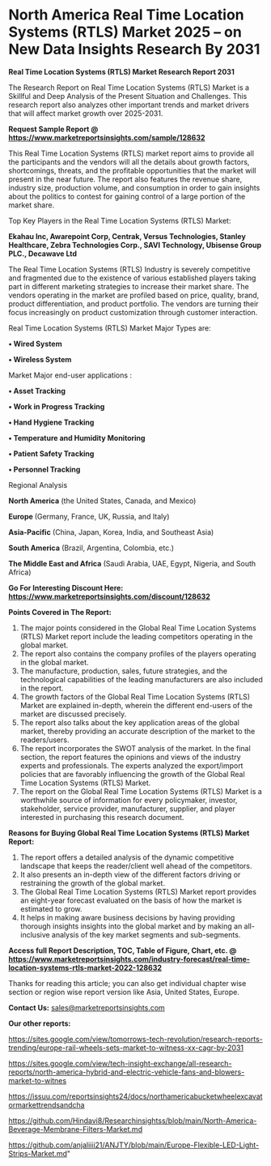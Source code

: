# North America Real Time Location Systems (RTLS) Market 2025 – on New Data Insights Research By 2031

<strong>Real Time Location Systems (RTLS) Market Research Report 2031</strong>

The Research Report on Real Time Location Systems (RTLS) Market is a Skillful and Deep Analysis of the Present Situation and Challenges. This research report also analyzes other important trends and market drivers that will affect market growth over 2025-2031.

<strong>Request Sample Report @ <a href=https://www.marketreportsinsights.com/sample/128632>https://www.marketreportsinsights.com/sample/128632</a></strong>

This Real Time Location Systems (RTLS) market report aims to provide all the participants and the vendors will all the details about growth factors, shortcomings, threats, and the profitable opportunities that the market will present in the near future. The report also features the revenue share, industry size, production volume, and consumption in order to gain insights about the politics to contest for gaining control of a large portion of the market share.

Top Key Players in the Real Time Location Systems (RTLS) Market:

<strong>Ekahau Inc, Awarepoint Corp, Centrak, Versus Technologies, Stanley Healthcare, Zebra Technologies Corp., SAVI Technology, Ubisense Group PLC., Decawave Ltd</strong>

The Real Time Location Systems (RTLS) Industry is severely competitive and fragmented due to the existence of various established players taking part in different marketing strategies to increase their market share. The vendors operating in the market are profiled based on price, quality, brand, product differentiation, and product portfolio. The vendors are turning their focus increasingly on product customization through customer interaction.

Real Time Location Systems (RTLS) Market Major Types are:

<strong>• Wired System

• Wireless System</strong>

Market Major end-user applications :

<strong>• Asset Tracking

• Work in Progress Tracking

• Hand Hygiene Tracking

• Temperature and Humidity Monitoring

• Patient Safety Tracking

• Personnel Tracking</strong>

Regional Analysis

</u><strong><b>North America</b></strong> (the United States, Canada, and Mexico)

<strong><b>Europe </b></strong>(Germany, France, UK, Russia, and Italy)

<strong><b>Asia-Pacific</b></strong> (China, Japan, Korea, India, and Southeast Asia)

<strong><b>South America</b></strong> (Brazil, Argentina, Colombia, etc.)

<strong><b>The Middle East and Africa</b></strong> (Saudi Arabia, UAE, Egypt, Nigeria, and South Africa)

<strong>Go For Interesting Discount Here: <a href=https://www.marketreportsinsights.com/discount/128632>https://www.marketreportsinsights.com/discount/128632</a></strong>

<strong>Points Covered in The Report:</strong>
<ol>
  <li>The major points considered in the Global Real Time Location Systems (RTLS) Market report include the leading competitors operating in the global market.</li>
  <li>The report also contains the company profiles of the players operating in the global market.</li>
  <li>The manufacture, production, sales, future strategies, and the technological capabilities of the leading manufacturers are also included in the report.</li>
  <li>The growth factors of the Global Real Time Location Systems (RTLS) Market are explained in-depth, wherein the different end-users of the market are discussed precisely.</li>
  <li>The report also talks about the key application areas of the global market, thereby providing an accurate description of the market to the readers/users.</li>
  <li>The report incorporates the SWOT analysis of the market. In the final section, the report features the opinions and views of the industry experts and professionals. The experts analyzed the export/import policies that are favorably influencing the growth of the Global Real Time Location Systems (RTLS) Market.</li>
  <li>The report on the Global Real Time Location Systems (RTLS) Market is a worthwhile source of information for every policymaker, investor, stakeholder, service provider, manufacturer, supplier, and player interested in purchasing this research document.</li>
</ol>
<strong>Reasons for Buying Global Real Time Location Systems (RTLS) Market Report:</strong>

<ol>
  <li>The report offers a detailed analysis of the dynamic competitive landscape that keeps the reader/client well ahead of the competitors.</li>
  <li>It also presents an in-depth view of the different factors driving or restraining the growth of the global market.</li>
  <li>The Global Real Time Location Systems (RTLS) Market report provides an eight-year forecast evaluated on the basis of how the market is estimated to grow.</li>
  <li>It helps in making aware business decisions by having providing thorough insights insights into the global market and by making an all-inclusive analysis of the key market segments and sub-segments.</li>
</ol>
<strong>Access full Report Description, TOC, Table of Figure, Chart, etc. @ <a href=https://www.marketreportsinsights.com/industry-forecast/real-time-location-systems-rtls-market-2022-128632>https://www.marketreportsinsights.com/industry-forecast/real-time-location-systems-rtls-market-2022-128632</a></strong>


Thanks for reading this article; you can also get individual chapter wise section or region wise report version like Asia, United States, Europe.

<strong>Contact Us:</strong>
sales@marketreportsinsights.com

<strong>Our other reports:</strong>

<a href=https://sites.google.com/view/tomorrows-tech-revolution/research-reports-trending/europe-rail-wheels-sets-market-to-witness-xx-cagr-by-2031>https://sites.google.com/view/tomorrows-tech-revolution/research-reports-trending/europe-rail-wheels-sets-market-to-witness-xx-cagr-by-2031</a>

<a href=https://sites.google.com/view/tech-insight-exchange/all-research-reports/north-america-hybrid-and-electric-vehicle-fans-and-blowers-market-to-witnes>https://sites.google.com/view/tech-insight-exchange/all-research-reports/north-america-hybrid-and-electric-vehicle-fans-and-blowers-market-to-witnes</a>

<a href=https://issuu.com/reportsinsights24/docs/northamericabucketwheelexcavatormarkettrendsandcha>https://issuu.com/reportsinsights24/docs/northamericabucketwheelexcavatormarkettrendsandcha</a>

<a href=https://github.com/Hindavi8/Researchinsightss/blob/main/North-America-Beverage-Membrane-Filters-Market.md>https://github.com/Hindavi8/Researchinsightss/blob/main/North-America-Beverage-Membrane-Filters-Market.md</a>

<a href=https://github.com/anjaliiii21/ANJTY/blob/main/Europe-Flexible-LED-Light-Strips-Market.md>https://github.com/anjaliiii21/ANJTY/blob/main/Europe-Flexible-LED-Light-Strips-Market.md</a>"
